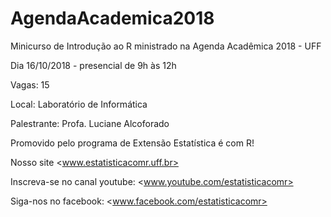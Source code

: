 # AgendaAcademica2018
Minicurso de Introdução ao R ministrado na Agenda Acadêmica 2018 - UFF

Dia 16/10/2018 - presencial de 9h às 12h

Vagas: 15

Local: Laboratório de Informática

Palestrante: Profa. Luciane Alcoforado

Promovido pelo programa de Extensão Estatística é com R! 

Nosso site <www.estatisticacomr.uff.br>

Inscreva-se no canal youtube: <www.youtube.com/estatisticacomr>

Siga-nos no facebook: <www.facebook.com/estatisticacomr>
